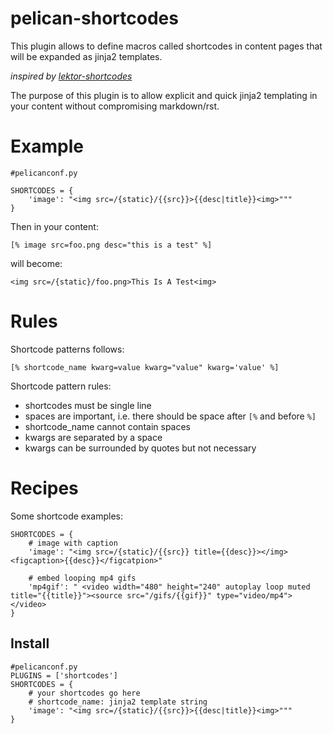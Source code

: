 # pelican-shortcodes

This plugin allows to define macros called shortcodes in content pages that will be expanded as jinja2 templates.

_inspired by [lektor-shortcodes](https://github.com/skorokithakis/lektor-shortcodes)_

The purpose of this plugin is to allow explicit and quick jinja2 templating in your content without compromising markdown/rst.

# Example

    #pelicanconf.py

    SHORTCODES = {
        'image': "<img src=/{static}/{{src}}>{{desc|title}}<img>"""
    }

Then in your content:

    [% image src=foo.png desc="this is a test" %]

will become:

    <img src=/{static}/foo.png>This Is A Test<img>

# Rules

Shortcode patterns follows:

    [% shortcode_name kwarg=value kwarg="value" kwarg='value' %]

Shortcode pattern rules:

* shortcodes must be single line
* spaces are important, i.e. there should be space after `[%` and before `%]`
* shortcode_name cannot contain spaces
* kwargs are separated by a space
* kwargs can be surrounded by quotes but not necessary

# Recipes

Some shortcode examples:

    SHORTCODES = {
        # image with caption
        'image': "<img src=/{static}/{{src}} title={{desc}}></img><figcaption>{{desc}}</figcatpion>"

        # embed looping mp4 gifs
        'mp4gif': " <video width="480" height="240" autoplay loop muted title="{{title}}"><source src="/gifs/{{gif}}" type="video/mp4"></video>
    }

## Install

    #pelicanconf.py    
    PLUGINS = ['shortcodes']
    SHORTCODES = {
        # your shortcodes go here
        # shortcode_name: jinja2 template string
        'image': "<img src=/{static}/{{src}}>{{desc|title}}<img>"""
    }
    
    
